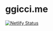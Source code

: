 # ggicci.me

[![Netlify Status](https://api.netlify.com/api/v1/badges/41b332f6-e799-4460-8771-91ce0bc0f1c5/deploy-status)](https://app.netlify.com/sites/happy-mcclintock-a2551e/deploys)
